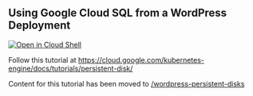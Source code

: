 ## Using Google Cloud SQL from a WordPress Deployment

[![Open in Cloud Shell](https://gstatic.com/cloudssh/images/open-btn.svg)](https://ssh.cloud.google.com/cloudshell/editor?cloudshell_git_repo=https://github.com/GoogleCloudPlatform/kubernetes-engine-samples&cloudshell_tutorial=README.md&cloudshell_workspace=cloudsql/)

Follow this tutorial at https://cloud.google.com/kubernetes-engine/docs/tutorials/persistent-disk/

Content for this tutorial has been moved to [/wordpress-persistent-disks](https://github.com/GoogleCloudPlatform/kubernetes-engine-samples/tree/main/wordpress-persistent-disks)
